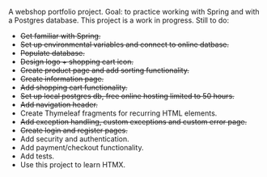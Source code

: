 A webshop portfolio project. Goal: to practice working with Spring and with a Postgres database.
This project is a work in progress. Still to do:
- ~~Get familiar with Spring.~~
-  ~~Set up environmental variables and connect to online datbase.~~
- ~~Populate database.~~
- ~~Design logo + shopping cart icon.~~
- ~~Create product page and add sorting functionality.~~
- ~~Create information page.~~
- ~~Add shopping cart functionality.~~
- ~~Set up local postgres db, free online hosting limited to 50 hours.~~
- ~~Add navigation header.~~
- Create Thymeleaf fragments for recurring HTML elements.
- ~~Add exception handling, custom exceptions and custom error page.~~
- ~~Create login and register pages.~~
- Add security and authentication.
- Add payment/checkout functionality.
- Add tests.
- Use this project to learn HTMX.


